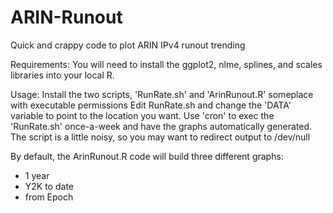 ARIN-Runout
===========

Quick and crappy code to plot ARIN IPv4 runout trending

Requirements:
	You will need to install the  ggplot2, nlme, splines, and scales libraries into your local R.

Usage:
	Install the two scripts, 'RunRate.sh' and 'ArinRunout.R' someplace with executable permissions
	Edit RunRate.sh and change the 'DATA' variable to point to the location you want.
	Use 'cron' to exec the 'RunRate.sh' once-a-week and have the graphs automatically generated.
	The script is a little noisy, so you may want to redirect output to /dev/null


By default, the ArinRunout.R code will build three different graphs:
 * 1 year
 * Y2K  to date
 * from Epoch


